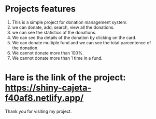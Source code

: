 # Projects features
1. This is a simple project for donation management system.
2. we can donate, add, search, view all the donations.
3. we can see the statistics of the donations.
4. We can see tha details of the donation by clicking on the card.
5. We can donate multiple fund and we can see the total parcentence of the donation.
6. We cannot donate more than 100%.
7. We cannot donate more than 1 time in a fund.




# Hare is the link of the project: https://shiny-cajeta-f40af8.netlify.app/


Thank you for visiting my project.